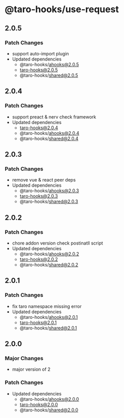 # @taro-hooks/use-request

## 2.0.5

### Patch Changes

- support auto-import plugin
- Updated dependencies
  - @taro-hooks/ahooks@2.0.5
  - taro-hooks@2.0.5
  - @taro-hooks/shared@2.0.5

## 2.0.4

### Patch Changes

- support preact & nerv check framework
- Updated dependencies
  - taro-hooks@2.0.4
  - @taro-hooks/ahooks@2.0.4
  - @taro-hooks/shared@2.0.4

## 2.0.3

### Patch Changes

- remove vue & react peer deps
- Updated dependencies
  - @taro-hooks/ahooks@2.0.3
  - taro-hooks@2.0.3
  - @taro-hooks/shared@2.0.3

## 2.0.2

### Patch Changes

- chore addon version check postinatll script
- Updated dependencies
  - @taro-hooks/ahooks@2.0.2
  - taro-hooks@2.0.2
  - @taro-hooks/shared@2.0.2

## 2.0.1

### Patch Changes

- fix taro namespace missing error
- Updated dependencies
  - @taro-hooks/ahooks@2.0.1
  - taro-hooks@2.0.1
  - @taro-hooks/shared@2.0.1

## 2.0.0

### Major Changes

- major version of 2

### Patch Changes

- Updated dependencies
  - @taro-hooks/ahooks@2.0.0
  - taro-hooks@2.0.0
  - @taro-hooks/shared@2.0.0
